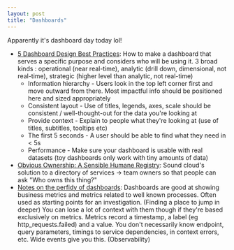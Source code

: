 ```yaml
---
layout: post
title: "Dashboards"
---
```


Apparently it's dashboard day today lol!

* [5 Dashboard Design Best Practices](https://www.influxdata.com/blog/5-dashboard-design-best-practices/?ck_subscriber_id=185275687): How to make a dashboard that serves a specific purpose and considers who will be using it. 3 broad kinds : operational (near real-time), analytic (drill down, dimensional, not real-time), strategic (higher level than analytic, not real-time)
  * Information hierarchy - Users look in the top left corner first and move outward from there. Most impactful info should be positioned here and sized appropriately
  * Consistent layout - Use of titles, legends, axes, scale should be consistent / well-thought-out for the data you're looking at
  * Provide context - Explain to people what they're looking at (use of titles, subtitles, tooltips etc)
  * The first 5 seconds - A user should be able to find what they need in < 5s
  * Performance - Make sure your dashboard is usable with real datasets (toy dashboards only work with tiny amounts of data)
* [Obvious Ownership: A Sensible Humane Registry](https://developers.soundcloud.com/blog/obvious-ownership-humane-registry?ck_subscriber_id=185275687): Sound cloud's solution to a directory of services -> team owners so that people can ask "Who owns this thing?"
* [Notes on the perfidy of dashboards](https://charity.wtf/2021/08/09/notes-on-the-perfidy-of-dashboards/): Dashboards are good at showing business metrics and metrics related to well known processes. Often used as starting points for an investigation. (Finding a place to jump in deeper) You can lose a lot of context with them though if they're based exclusively on metrics. Metrics record a timestamp, a label (eg http_requests.failed) and a value. You don't necessarily know endpoint, query parameters, timings to service dependencies, in context errors, etc. Wide events give you this. (Observability)
